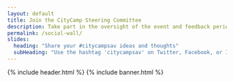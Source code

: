 ```yaml
---
layout: default
title: Join the CityCamp Steering Committee
description: Take part in the oversight of the event and feedback period
permalink: /social-wall/
slides:
  heading: "Share your #citycampsav ideas and thoughts"
  subHeading: "Use the hashtag 'citycampsav' on Twitter, Facebook, or Instagram."
---
```

{% include header.html %}
{% include banner.html %}

<script async src='https://5p4rk13.com/LiveFeed/13552/loaderscript.js'></script>

<div class='sprkl-wrapper Sparkle-13552' data-template='1' data-show-scrollbars='false' data-fixed-height='false' style='height: 100%; width: 100%;'></div>